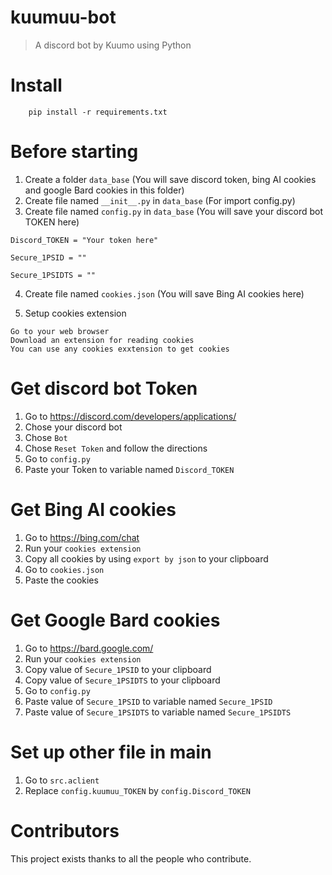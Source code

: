 # kuumuu-bot

> A discord bot by Kuumo using Python

# Install

```
    pip install -r requirements.txt
```

# Before starting

1. Create a folder `data_base` (You will save discord token, bing AI cookies and google Bard cookies in this folder)
2. Create file named `__init__.py` in `data_base` (For import config.py)
3. Create file named `config.py` in `data_base` (You will save your discord bot TOKEN here)
```
Discord_TOKEN = "Your token here"

Secure_1PSID = ""

Secure_1PSIDTS = ""
```
4. Create file named `cookies.json` (You will save Bing AI cookies here)

5. Setup cookies extension
```
Go to your web browser
Download an extension for reading cookies
You can use any cookies exxtension to get cookies
```

# Get discord bot Token

1. Go to https://discord.com/developers/applications/
2. Chose your discord bot
3. Chose `Bot`
4. Chose `Reset Token` and follow the directions
5. Go to `config.py`
6. Paste your Token to variable named `Discord_TOKEN`

# Get Bing AI cookies

1. Go to https://bing.com/chat
2. Run your `cookies extension`
3. Copy all cookies by using `export by json` to your clipboard
4. Go to `cookies.json`
5. Paste the cookies

# Get Google Bard cookies

1. Go to https://bard.google.com/
2. Run your `cookies extension`
3. Copy value of `Secure_1PSID` to your clipboard
4. Copy value of `Secure_1PSIDTS` to your clipboard
5. Go to `config.py`
6. Paste value of `Secure_1PSID` to variable named `Secure_1PSID`
7. Paste value of `Secure_1PSIDTS` to variable named `Secure_1PSIDTS`

# Set up other file in main

1. Go to `src.aclient`
2. Replace `config.kuumuu_TOKEN` by `config.Discord_TOKEN`

# Contributors

</summary>

This project exists thanks to all the people who contribute.

 <a href="https://github.com/kuumoneko/kuumuu-bot/graphs/contributors">
  
 </a>

</details>